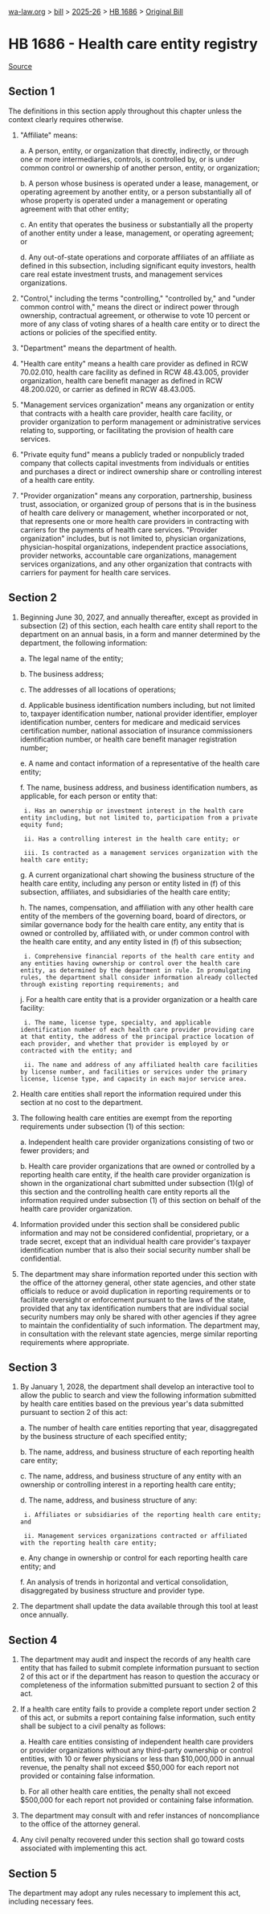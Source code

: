[wa-law.org](/) > [bill](/bill/) > [2025-26](/bill/2025-26/) > [HB 1686](/bill/2025-26/hb/1686/) > [Original Bill](/bill/2025-26/hb/1686/1/)

# HB 1686 - Health care entity registry

[Source](http://lawfilesext.leg.wa.gov/biennium/2025-26/Pdf/Bills/House%20Bills/1686.pdf)

## Section 1
The definitions in this section apply throughout this chapter unless the context clearly requires otherwise.

1. "Affiliate" means:

    a. A person, entity, or organization that directly, indirectly, or through one or more intermediaries, controls, is controlled by, or is under common control or ownership of another person, entity, or organization;

    b. A person whose business is operated under a lease, management, or operating agreement by another entity, or a person substantially all of whose property is operated under a management or operating agreement with that other entity;

    c. An entity that operates the business or substantially all the property of another entity under a lease, management, or operating agreement; or

    d. Any out-of-state operations and corporate affiliates of an affiliate as defined in this subsection, including significant equity investors, health care real estate investment trusts, and management services organizations.

2. "Control," including the terms "controlling," "controlled by," and "under common control with," means the direct or indirect power through ownership, contractual agreement, or otherwise to vote 10 percent or more of any class of voting shares of a health care entity or to direct the actions or policies of the specified entity.

3. "Department" means the department of health.

4. "Health care entity" means a health care provider as defined in RCW 70.02.010, health care facility as defined in RCW 48.43.005, provider organization, health care benefit manager as defined in RCW 48.200.020, or carrier as defined in RCW 48.43.005.

5. "Management services organization" means any organization or entity that contracts with a health care provider, health care facility, or provider organization to perform management or administrative services relating to, supporting, or facilitating the provision of health care services.

6. "Private equity fund" means a publicly traded or nonpublicly traded company that collects capital investments from individuals or entities and purchases a direct or indirect ownership share or controlling interest of a health care entity.

7. "Provider organization" means any corporation, partnership, business trust, association, or organized group of persons that is in the business of health care delivery or management, whether incorporated or not, that represents one or more health care providers in contracting with carriers for the payments of health care services. "Provider organization" includes, but is not limited to, physician organizations, physician-hospital organizations, independent practice associations, provider networks, accountable care organizations, management services organizations, and any other organization that contracts with carriers for payment for health care services.

## Section 2
1. Beginning June 30, 2027, and annually thereafter, except as provided in subsection (2) of this section, each health care entity shall report to the department on an annual basis, in a form and manner determined by the department, the following information:

    a. The legal name of the entity;

    b. The business address;

    c. The addresses of all locations of operations;

    d. Applicable business identification numbers including, but not limited to, taxpayer identification number, national provider identifier, employer identification number, centers for medicare and medicaid services certification number, national association of insurance commissioners identification number, or health care benefit manager registration number;

    e. A name and contact information of a representative of the health care entity;

    f. The name, business address, and business identification numbers, as applicable, for each person or entity that:

        i. Has an ownership or investment interest in the health care entity including, but not limited to, participation from a private equity fund;

        ii. Has a controlling interest in the health care entity; or

        iii. Is contracted as a management services organization with the health care entity;

    g. A current organizational chart showing the business structure of the health care entity, including any person or entity listed in (f) of this subsection, affiliates, and subsidiaries of the health care entity;

    h. The names, compensation, and affiliation with any other health care entity of the members of the governing board, board of directors, or similar governance body for the health care entity, any entity that is owned or controlled by, affiliated with, or under common control with the health care entity, and any entity listed in (f) of this subsection;

        i. Comprehensive financial reports of the health care entity and any entities having ownership or control over the health care entity, as determined by the department in rule. In promulgating rules, the department shall consider information already collected through existing reporting requirements; and

    j. For a health care entity that is a provider organization or a health care facility:

        i. The name, license type, specialty, and applicable identification number of each health care provider providing care at that entity, the address of the principal practice location of each provider, and whether that provider is employed by or contracted with the entity; and

        ii. The name and address of any affiliated health care facilities by license number, and facilities or services under the primary license, license type, and capacity in each major service area.

2. Health care entities shall report the information required under this section at no cost to the department.

3. The following health care entities are exempt from the reporting requirements under subsection (1) of this section:

    a. Independent health care provider organizations consisting of two or fewer providers; and

    b. Health care provider organizations that are owned or controlled by a reporting health care entity, if the health care provider organization is shown in the organizational chart submitted under subsection (1)(g) of this section and the controlling health care entity reports all the information required under subsection (1) of this section on behalf of the health care provider organization.

4. Information provided under this section shall be considered public information and may not be considered confidential, proprietary, or a trade secret, except that an individual health care provider's taxpayer identification number that is also their social security number shall be confidential.

5. The department may share information reported under this section with the office of the attorney general, other state agencies, and other state officials to reduce or avoid duplication in reporting requirements or to facilitate oversight or enforcement pursuant to the laws of the state, provided that any tax identification numbers that are individual social security numbers may only be shared with other agencies if they agree to maintain the confidentiality of such information. The department may, in consultation with the relevant state agencies, merge similar reporting requirements where appropriate.

## Section 3
1. By January 1, 2028, the department shall develop an interactive tool to allow the public to search and view the following information submitted by health care entities based on the previous year's data submitted pursuant to section 2 of this act:

    a. The number of health care entities reporting that year, disaggregated by the business structure of each specified entity;

    b. The name, address, and business structure of each reporting health care entity;

    c. The name, address, and business structure of any entity with an ownership or controlling interest in a reporting health care entity;

    d. The name, address, and business structure of any:

        i. Affiliates or subsidiaries of the reporting health care entity; and

        ii. Management services organizations contracted or affiliated with the reporting health care entity;

    e. Any change in ownership or control for each reporting health care entity; and

    f. An analysis of trends in horizontal and vertical consolidation, disaggregated by business structure and provider type.

2. The department shall update the data available through this tool at least once annually.

## Section 4
1. The department may audit and inspect the records of any health care entity that has failed to submit complete information pursuant to section 2 of this act or if the department has reason to question the accuracy or completeness of the information submitted pursuant to section 2 of this act.

2. If a health care entity fails to provide a complete report under section 2 of this act, or submits a report containing false information, such entity shall be subject to a civil penalty as follows:

    a. Health care entities consisting of independent health care providers or provider organizations without any third-party ownership or control entities, with 10 or fewer physicians or less than $10,000,000 in annual revenue, the penalty shall not exceed $50,000 for each report not provided or containing false information.

    b. For all other health care entities, the penalty shall not exceed $500,000 for each report not provided or containing false information.

3. The department may consult with and refer instances of noncompliance to the office of the attorney general.

4. Any civil penalty recovered under this section shall go toward costs associated with implementing this act.

## Section 5
The department may adopt any rules necessary to implement this act, including necessary fees.
